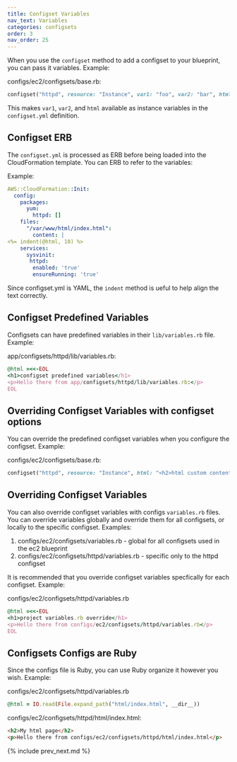 ```yaml
---
title: Configset Variables
nav_text: Variables
categories: configsets
order: 3
nav_order: 25
---
```


When you use the `configset` method to add a configset to your blueprint, you can pass it variables.  Example:

configs/ec2/configsets/base.rb:

```ruby
configset("httpd", resource: "Instance", var1: "foo", var2: "bar", html: "<h2>html content</h2>")
```

This makes `var1`, `var2`, and `html` available as instance variables in the `configset.yml` definition.

## Configset ERB

The `configset.yml` is processed as ERB before being loaded into the CloudFormation template.  You can ERB to refer to the variables:

Example:

```yaml
AWS::CloudFormation::Init:
  config:
    packages:
      yum:
        httpd: []
    files:
      "/var/www/html/index.html":
        content: |
<%= indent(@html, 10) %>
    services:
      sysvinit:
       httpd:
        enabled: 'true'
        ensureRunning: 'true'
```

Since configset.yml is YAML, the `indent` method is ueful to help align the text correctly.

## Configset Predefined Variables

Configsets can have predefined variables in their `lib/variables.rb` file.  Example:

app/configsets/httpd/lib/variables.rb:

```ruby
@html =<<-EOL
<h1>configset predefined variables</h1>
<p>Hello there from app/configsets/httpd/lib/variables.rb:</p>
EOL
```

## Overriding Configset Variables with configset options

You can override the predefined configset variables when you configure the configset.  Example:

configs/ec2/configsets/base.rb:

```ruby
configset("httpd", resource: "Instance", html: "<h2>html custom content</h2>")
```

## Overriding Configset Variables

You can also override configset variables with configs `variables.rb` files. You can override variables globally and override them for all configsets, or locally to the specific configset. Examples:

1. configs/ec2/configsets/variables.rb - global for all configsets used in the ec2 blueprint
2. configs/ec2/configsets/httpd/variables.rb - specific only to the httpd configset

It is recommended that you override configset variables specfically for each configset. Example:

configs/ec2/configsets/httpd/variables.rb

```ruby
@html =<<-EOL
<h1>project variables.rb override</h1>
<p>Hello there from configs/ec2/configsets/httpd/variables.rb</p>
EOL
```

## Configsets Configs are Ruby

Since the configs file is Ruby, you can use Ruby organize it however you wish. Example:

configs/ec2/configsets/httpd/variables.rb

```ruby
@html = IO.read(File.expand_path("html/index.html", __dir__))
```

configs/ec2/configsets/httpd/html/index.html:

```html
<h2>My html page</h2>
<p>Hello there from configs/ec2/configsets/httpd/html/index.html</p>
```

{% include prev_next.md %}
